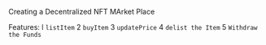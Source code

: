 Creating a Decentralized NFT MArket Place

Features:
l `listItem`
2 `buyItem`
3 `updatePrice`
4 `delist the Item`
5 `Withdraw the Funds`